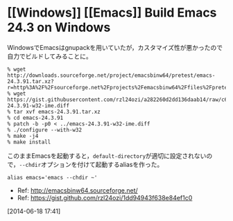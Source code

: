 # [[Windows]] [[Emacs]] Build Emacs 24.3 on Windows

WindowsでEmacsはgnupackを用いていたが，カスタマイズ性が悪かったので自力でビルドしてみることに。

	% wget http://downloads.sourceforge.net/project/emacsbinw64/pretest/emacs-24.3.91.tar.xz?r=http%3A%2F%2Fsourceforge.net%2Fprojects%2Femacsbinw64%2Ffiles%2Fpretest%2F&ts=1403082450&use_mirror=jaist
	% wget https://gist.githubusercontent.com/rzl24ozi/a282260d2dd136daab14/raw/c68090c7272de99209e10f8f656f4c933b5d17de/emacs-24.3.91-w32-ime.diff
	% tar xvf emacs-24.3.91.tar.xz
	% cd emacs-24.3.91
	% patch -b -p0 < ../emacs-24.3.91-w32-ime.diff
	% ./configure --with-w32
	% make -j4
	% make install

このままEmacsを起動すると，`default-directory`が適切に設定されないので，`--chdir`オプションを付けて起動するaliasを作った。

	alias emacs='emacs --chdir ~'

* Ref: <http://emacsbinw64.sourceforge.net/>
* Ref: <https://gist.github.com/rzl24ozi/1dd94943f638e84ef1c0>

[2014-06-18 17:41] 

